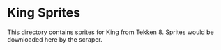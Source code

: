 # King Sprites

This directory contains sprites for King from Tekken 8.
Sprites would be downloaded here by the scraper.
